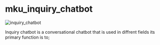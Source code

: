 # mku_inquiry_chatbot


![inquiry_chatbot](https://user-images.githubusercontent.com/57531506/153276342-07f14637-b734-4b83-b507-df4d2d1f46ae.gif)

Inquiry chatbot is a conversational chatbot that is used in diffrent fields its primary function is to;






